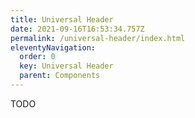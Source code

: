 ```yaml
---
title: Universal Header
date: 2021-09-16T16:53:34.757Z
permalink: /universal-header/index.html
eleventyNavigation:
  order: 0
  key: Universal Header
  parent: Components
---
```


TODO
